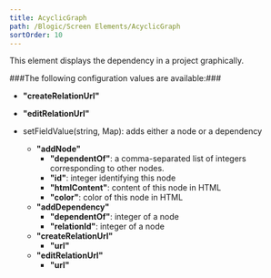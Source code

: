 ```yaml
---
title: AcyclicGraph
path: /Blogic/Screen Elements/AcyclicGraph
sortOrder: 10
---
```


This element displays the dependency in a project graphically.



###The following configuration values are available:###


 - <b>"createRelationUrl"</b>
 - <b>"editRelationUrl"</b>



 - setFieldValue(string, Map):  adds either a node or a dependency
    - <b>"addNode"</b>
        - <b>"dependentOf"</b>: a comma-separated list of integers corresponding to other nodes.
        - <b>"id"</b>: integer identifying this node
        - <b>"htmlContent"</b>: content of this node in HTML
        - <b>"color"</b>: color of this node in HTML
    - <b>"addDependency"</b>
        - <b>"dependentOf"</b>: integer of a node
        - <b>"relationId"</b>: integer of a node
    - <b>"createRelationUrl"</b>
        - <b>"url"</b>
    - <b>"editRelationUrl"</b>
        - <b>"url"</b>


